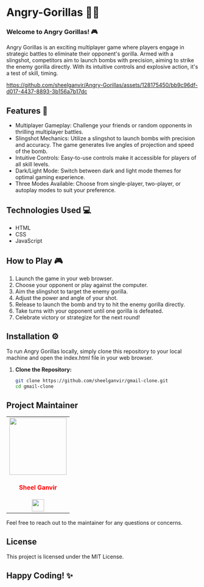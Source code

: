 # Angry-Gorillas 🦍💥
 
### Welcome to Angry Gorillas! 🎮

Angry Gorillas is an exciting multiplayer game where players engage in strategic battles to eliminate their opponent's gorilla. Armed with a slingshot, competitors aim to launch bombs with precision, aiming to strike the enemy gorilla directly. With its intuitive controls and explosive action, it's a test of skill, timing.


https://github.com/sheelganvir/Angry-Gorillas/assets/128175450/bb9c96df-d017-4437-8893-3b156a7b17dc



## Features 🚀
- Multiplayer Gameplay: Challenge your friends or random opponents in thrilling multiplayer battles.
- Slingshot Mechanics: Utilize a slingshot to launch bombs with precision and accuracy. The game generates live angles of projection and speed of the bomb.
- Intuitive Controls: Easy-to-use controls make it accessible for players of all skill levels.
- Dark/Light Mode: Switch between dark and light mode themes for optimal gaming experience.
- Three Modes Available: Choose from single-player, two-player, or autoplay modes to suit your preference.

## Technologies Used 💻
- HTML 
- CSS 
- JavaScript

## How to Play 🎮
1. Launch the game in your web browser.
2. Choose your opponent or play against the computer.
3. Aim the slingshot to target the enemy gorilla.
4. Adjust the power and angle of your shot.
5. Release to launch the bomb and try to hit the enemy gorilla directly.
6. Take turns with your opponent until one gorilla is defeated.
7. Celebrate victory or strategize for the next round!

## Installation ⚙️
To run Angry Gorillas locally, simply clone this repository to your local machine and open the index.html file in your web browser.
1. **Clone the Repository:**
   ```bash
   git clone https://github.com/sheelganvir/gmail-clone.git
   cd gmail-clone

## Project Maintainer

<table>
<tr>
<td align="center"><a href="https://github.com/sheelganvir"><img src="https://avatars.githubusercontent.com/u/128175450?v=4" width=150px height=150px /></a></br> <h4 style="color:red;">Sheel Ganvir</h4>
<a href="https://www.linkedin.com/in/sheel-ganvir/"><img src="https://media.licdn.com/dms/image/D4D03AQGWHsXNJiJ3cQ/profile-displayphoto-shrink_400_400/0/1672478857882?e=1709164800&v=beta&t=5dufWD4HoEGggDTL3KC2WyWS7UBRXJFLn2ZG3hFzLLY" width="32px" height="32px"></a></td>
</tr>
</table>
Feel free to reach out to the maintainer for any questions or concerns.

## License
This project is licensed under the MIT License.

## Happy Coding! ✨
